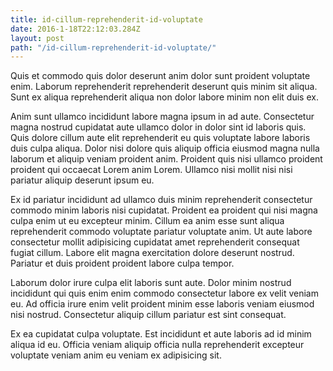 ```yaml
---
title: id-cillum-reprehenderit-id-voluptate
date: 2016-1-18T22:12:03.284Z
layout: post
path: "/id-cillum-reprehenderit-id-voluptate/"
---
```


Quis et commodo quis dolor deserunt anim dolor sunt proident voluptate enim. Laborum reprehenderit reprehenderit deserunt quis minim sit aliqua. Sunt ex aliqua reprehenderit aliqua non dolor labore minim non elit duis ex.

Anim sunt ullamco incididunt labore magna ipsum in ad aute. Consectetur magna nostrud cupidatat aute ullamco dolor in dolor sint id laboris quis. Quis dolore cillum aute elit reprehenderit eu quis voluptate labore laboris duis culpa aliqua. Dolor nisi dolore quis aliquip officia eiusmod magna nulla laborum et aliquip veniam proident anim. Proident quis nisi ullamco proident proident qui occaecat Lorem anim Lorem. Ullamco nisi mollit nisi nisi pariatur aliquip deserunt ipsum eu.

Ex id pariatur incididunt ad ullamco duis minim reprehenderit consectetur commodo minim laboris nisi cupidatat. Proident ea proident qui nisi magna culpa enim ut eu excepteur minim. Cillum ea anim esse sunt aliqua reprehenderit commodo voluptate pariatur voluptate anim. Ut aute labore consectetur mollit adipisicing cupidatat amet reprehenderit consequat fugiat cillum. Labore elit magna exercitation dolore deserunt nostrud. Pariatur et duis proident proident labore culpa tempor.

Laborum dolor irure culpa elit laboris sunt aute. Dolor minim nostrud incididunt qui quis enim enim commodo consectetur labore ex velit veniam eu. Ad officia irure enim velit proident minim esse laboris veniam eiusmod nisi nostrud. Consectetur aliquip cillum pariatur est sint consequat.

Ex ea cupidatat culpa voluptate. Est incididunt et aute laboris ad id minim aliqua id eu. Officia veniam aliquip officia nulla reprehenderit excepteur voluptate veniam anim eu veniam ex adipisicing sit.